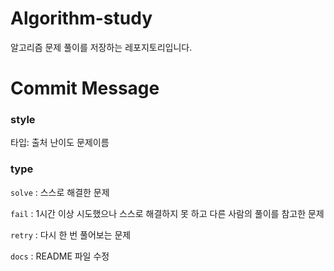 # Algorithm-study

알고리즘 문제 풀이를 저장하는 레포지토리입니다.

# Commit Message

### style

타입: 출처 난이도 문제이름

### type

`solve` : 스스로 해결한 문제

`fail` : 1시간 이상 시도했으나 스스로 해결하지 못 하고 다른 사람의 풀이를 참고한 문제

`retry` : 다시 한 번 풀어보는 문제

`docs` : README 파일 수정
